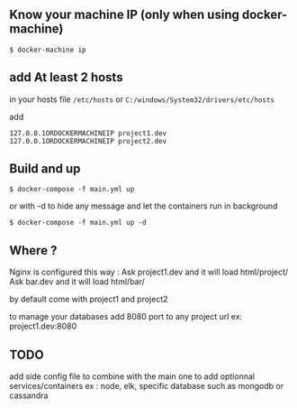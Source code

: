 ## Know your machine IP (only when using docker-machine)

``` shell
$ docker-machine ip
```

## add At least 2 hosts

in your hosts file
`/etc/hosts`
or
`C:/windows/System32/drivers/etc/hosts`

add
```
127.0.0.1ORDOCKERMACHINEIP project1.dev
127.0.0.1ORDOCKERMACHINEIP project2.dev
```

## Build and up

``` shell
$ docker-compose -f main.yml up
```

or with -d to hide any message and let the containers run in background

``` shell
$ docker-compose -f main.yml up -d
```

## Where ?

Nginx is configured this way : 
Ask project1.dev and it will load html/project/
Ask bar.dev and it will load html/bar/

by default come with project1 and project2

to manage your databases add 8080 port to any project url
ex: project1.dev:8080


## TODO

add side config file to combine with the main one to add optionnal services/containers
ex : node, elk, specific database such as mongodb or cassandra
